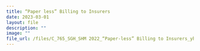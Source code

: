 ```yaml
---
title: “Paper less” Billing to Insurers
date: 2023-03-01
layout: file
description: ""
image: ""
file_url: /files/C_765_SGH_SHM 2022_“Paper-less” Billing to Insurers_yh.pdf
---
```

